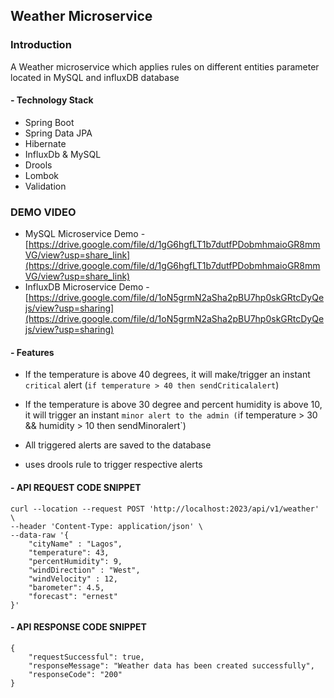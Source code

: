 ## Weather Microservice

### Introduction

A Weather microservice which applies rules on different entities parameter located in MySQL and influxDB database


#### - Technology Stack
- Spring Boot
- Spring Data JPA
- Hibernate
- InfluxDb & MySQL
- Drools
- Lombok
- Validation


### DEMO VIDEO
- MySQL Microservice Demo - [https://drive.google.com/file/d/1gG6hgfLT1b7dutfPDobmhmaioGR8mmVG/view?usp=share_link](https://drive.google.com/file/d/1gG6hgfLT1b7dutfPDobmhmaioGR8mmVG/view?usp=share_link)
- InfluxDB Microservice Demo - [https://drive.google.com/file/d/1oN5grmN2aSha2pBU7hp0skGRtcDyQejs/view?usp=sharing](https://drive.google.com/file/d/1oN5grmN2aSha2pBU7hp0skGRtcDyQejs/view?usp=sharing)


#### - Features
 - If the temperature is above 40 degrees, it will make/trigger an instant `critical` alert (`if temperature > 40 then sendCriticalalert`)

 - If the temperature is above 30 degree and percent humidity is above 10, it will trigger an instant `minor alert to the admin (`if temperature > 30 && humidity > 10  then sendMinoralert`)

 - All triggered alerts are saved to the database
 - uses drools rule to trigger respective alerts


#### - API REQUEST CODE SNIPPET
```
curl --location --request POST 'http://localhost:2023/api/v1/weather' \
--header 'Content-Type: application/json' \
--data-raw '{
    "cityName" : "Lagos",
    "temperature": 43,
    "percentHumidity": 9,
    "windDirection" : "West",
    "windVelocity" : 12,
    "barometer": 4.5,
    "forecast": "ernest"
}'
```

#### - API RESPONSE CODE SNIPPET
```
{
    "requestSuccessful": true,
    "responseMessage": "Weather data has been created successfully",
    "responseCode": "200"
}
```



